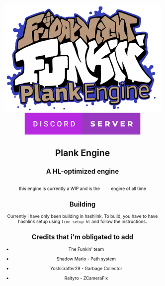 <div align="center">

![logo](logoAnimated.gif)
</br>
[![forthebadge](discord.svg)](https://discord.gg/VwXk2Pdamb)
# Plank Engine
## A HL-optimized engine
<br/>
this engine is currently a WIP and is the &nbsp;&nbsp;&nbsp;&nbsp;&nbsp;&nbsp;&nbsp; engine of all time

## Building
Currently i have only been building in hashlink. To build, you have to have hashlink setup using `lime setup hl` and follow the instructions.

## Credits that i'm obligated to add
- The Funkin' team

- Shadow Mario - Path system
- Yoshicrafter29 - Garbage Collector
- Raltyro - ZCameraFix
</div>
